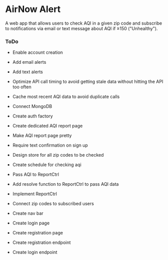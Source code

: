 # AirNow Alert

A web app that allows users to check AQI in a given zip code and subscribe to notifications via email or text message about AQI if ≥150 ("Unhealthy").

### ToDo

* Enable account creation

* Add email alerts

* Add text alerts

* Optimize API call timing to avoid getting stale data without hitting the API too often

* Cache most recent AQI data to avoid duplicate calls

* Connect MongoDB

* Create auth factory

* Create dedicated AQI report page

* Make AQI report page pretty

* Require text confirmation on sign up

* Design store for all zip codes to be checked

* Create schedule for checking aqi

* Pass AQI to ReportCtrl

* Add resolve function to ReportCtrl to pass AQI data

* Implement ReportCtrl

* Connect zip codes to subscribed users

* Create nav bar

* Create login page

* Create registration page

* Create registration endpoint

* Create login endpoint